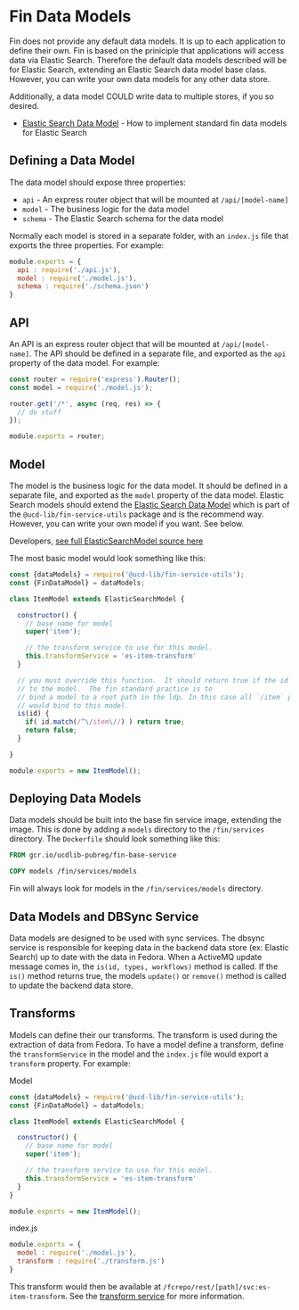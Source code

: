 # Fin Data Models

Fin does not provide any default data models.  It is up to each application to define their own.  Fin is based on the priniciple that applications will access data via Elastic Search.  Therefore the default data models described will be for Elastic Search, extending an Elastic Search data model base class.  However, you can write your own data models for any other data store.

Additionally, a data model COULD write data to multiple stores, if you so desired.

  - [Elastic Search Data Model](./elastic-search.md) - How to implement standard fin data models for Elastic Search

## Defining a Data Model

The data model should expose three properties:
  - `api` - An express router object that will be mounted at `/api/[model-name]`
  - `model` - The business logic for the data model
  - `schema` - The Elastic Search schema for the data model

Normally each model is stored in a separate folder, with an `index.js` file that exports the three properties.  For example:

```javascript
module.exports = {
  api : require('./api.js'),
  model : require('./model.js'),
  schema : require('./schema.json')
}
```

## API

An API is an express router object that will be mounted at `/api/[model-name]`.  The API should be defined in a separate file, and exported as the `api` property of the data model.  For example:

```javascript
const router = require('express').Router();
const model = require('./model.js');

router.get('/*', async (req, res) => {
  // do stuff
});

module.exports = router;
```

## Model

The model is the business logic for the data model.  It should be defined in a separate file, and exported as the `model` property of the data model.  Elastic Search models should extend the [Elastic Search Data Model](./elastic-search.md) which is part of the `@ucd-lib/fin-service-utils` package and is the recommend way.  However, you can write your own model if you want. See below.

Developers, [see full ElasticSearchModel source here](../../services/fin/node-utils/lib/elastic-search/index.js)

The most basic model would look something like this:

```javascript
const {dataModels} = require('@ucd-lib/fin-service-utils');
const {FinDataModel} = dataModels;

class ItemModel extends ElasticSearchModel {

  constructor() {
    // base name for model
    super('item');

    // the transform service to use for this model.
    this.transformService = 'es-item-transform'
  }

  // you must override this function.  It should return true if the id 
  // to the model.  The fin standard practice is to 
  // bind a model to a root path in the ldp. In this case all `/item` paths
  // would bind to this model.
  is(id) {
    if( id.match(/^\/item\//) ) return true;
    return false;
  }

}

module.exports = new ItemModel();
```

## Deploying Data Models

Data models should be built into the base fin service image, extending the image.  This is done by adding a `models` directory to the `/fin/services` directory.  The `Dockerfile` should look something like this:

```dockerfile
FROM gcr.io/ucdlib-pubreg/fin-base-service

COPY models /fin/services/models
```

Fin will always look for models in the `/fin/services/models` directory.

## Data Models and DBSync Service

Data models are designed to be used with sync services.  The dbsync service is responsible for keeping data in the backend data store (ex: Elastic Search) up to date with the data in Fedora.  When a ActiveMQ update message comes in, the `is(id, types, workflows)` method is called.  If the `is()` method returns true, the models `update()` or `remove()` method is called to update the backend data store.

## Transforms

Models can define their our transforms.  The transform is used during the extraction of data from Fedora.  To have a model define a transform, define the `transformService` in the model and the `index.js` file would export a `transform` property.  For example:

Model

```javascript
const {dataModels} = require('@ucd-lib/fin-service-utils');
const {FinDataModel} = dataModels;

class ItemModel extends ElasticSearchModel {

  constructor() {
    // base name for model
    super('item');

    // the transform service to use for this model.
    this.transformService = 'es-item-transform'
  }
}

module.exports = new ItemModel();
```

index.js

```javascript
module.exports = {
  model : require('./model.js'),
  transform : require('./transform.js')
}
```

This transform would then be available at `/fcrepo/rest/[path]/svc:es-item-transform`.  See the [transform service](../service-types/transform-service/README.md) for more information.